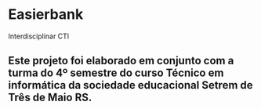 # Easierbank

Interdisciplinar CTI

## Este projeto foi elaborado em conjunto com a turma do 4º semestre do curso Técnico em informática da sociedade educacional Setrem de Três de Maio RS.
